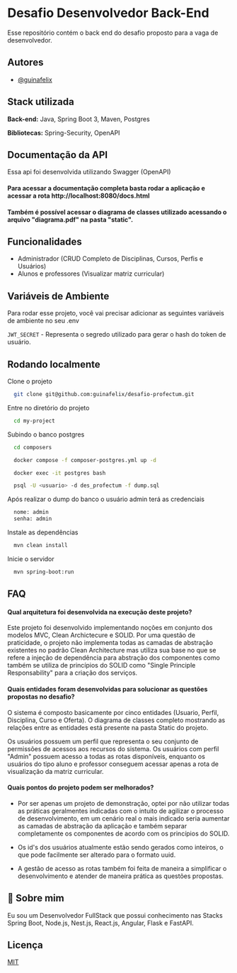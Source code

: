 
# Desafio Desenvolvedor Back-End

Esse repositório contém o back end do desafio proposto para a vaga de desenvolvedor.




## Autores

- [@guinafelix](https://www.github.com/guinafelix)


## Stack utilizada

**Back-end:** Java, Spring Boot 3, Maven, Postgres

**Bibliotecas:** Spring-Security, OpenAPI
## Documentação da API

Essa api foi desenvolvida utilizando Swagger (OpenAPI)

#### Para acessar a documentação completa basta rodar a aplicação e acessar a rota http://localhost:8080/docs.html

#### Também é possível acessar o diagrama de classes utilizado acessando o arquivo "diagrama.pdf" na pasta "static".

## Funcionalidades

- Administrador (CRUD Completo de Disciplinas, Cursos, Perfis e Usuários)
- Alunos e professores (Visualizar matriz curricular)


## Variáveis de Ambiente

Para rodar esse projeto, você vai precisar adicionar as seguintes variáveis de ambiente no seu .env

`JWT_SECRET`  - Representa o segredo utilizado para gerar o hash do token de usuário.




## Rodando localmente

Clone o projeto

```bash
  git clone git@github.com:guinafelix/desafio-profectum.git
```

Entre no diretório do projeto

```bash
  cd my-project
```

Subindo o banco postgres

```bash
  cd composers
```

```bash
  docker compose -f composer-postgres.yml up -d
```

```bash
  docker exec -it postgres bash
```

```bash
  psql -U <usuario> -d des_profectum -f dump.sql
```

Após realizar o dump do banco o usuário admin terá as credenciais
```bash
  nome: admin
  senha: admin	
```


Instale as dependências

```bash
  mvn clean install
```

Inicie o servidor

```bash
  mvn spring-boot:run
```


## FAQ

#### Qual arquitetura foi desenvolvida na execução deste projeto?

Este projeto foi desenvolvido implementando noções em conjunto dos modelos MVC, Clean Archictecure e SOLID. Por uma questão de praticidade, o projeto não implementa todas as camadas de abstração existentes no padrão Clean Architecture mas utiliza sua base no que se refere a injeção de dependência para abstração dos componentes como também se utiliza de princípios do SOLID como "Single Principle Responsability" para a criação dos serviços.

#### Quais entidades foram desenvolvidas para solucionar as questões propostas no desafio?

O sistema é composto basicamente por cinco entidades (Usuario, Perfil, Disciplina, Curso e Oferta). O diagrama de classes completo mostrando as relações entre as entidades está presente na pasta Static do projeto.

Os usuários possuem um perfil que representa o seu conjunto de permissões de acessos aos recursos do sistema. Os usuários com perfil "Admin" possuem acesso a todas as rotas disponíveis, enquanto os usuários do tipo aluno e professor conseguem acessar apenas a rota de visualização da matriz curricular.

#### Quais pontos do projeto podem ser melhorados?

- Por ser apenas um projeto de demonstração, optei por não utilizar todas as práticas geralmentes indicadas com o intuito de agilizar o processo de desenvolvimento, em um cenário real o mais indicado seria aumentar as camadas de abstração da aplicação e também separar completamente os componentes de acordo com os princípios do SOLID. 

- Os id's dos usuários atualmente estão sendo gerados como inteiros, o que pode facilmente ser alterado para o formato uuid.

- A gestão de acesso as rotas também foi feita de maneira a simplificar o desenvolvimento e atender de maneira prática as questões propostas.


## 🚀 Sobre mim
Eu sou um Desenvolvedor FullStack que possui conhecimento nas Stacks Spring Boot, Node.js, Nest.js, React.js, Angular, Flask e FastAPI.
## Licença

[MIT](https://choosealicense.com/licenses/mit/)
